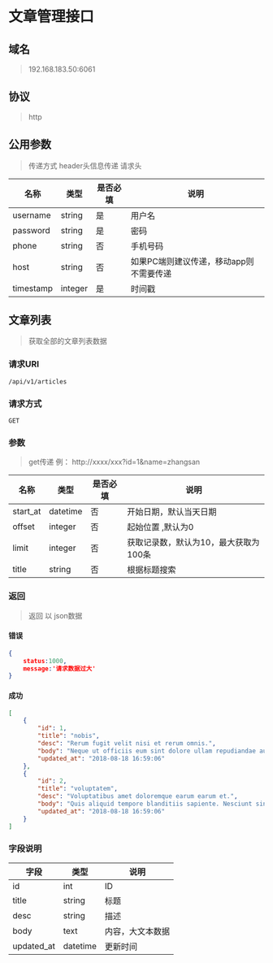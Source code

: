 # 文章管理接口

## 域名

> 192.168.183.50:6061

## 协议

> http

## 公用参数

> 传递方式 header头信息传递  请求头

| 名称     | 类型   | 是否必填 |  说明   |
| -------- | ------ | -------- | ------ |
| username | string | 是 |用户名 |
| password | string | 是 |密码 |
| phone | string | 否 |手机号码 |
| host | string | 否 |如果PC端则建议传递，移动app则不需要传递 |
| timestamp | integer | 是 |时间戳 |

## 文章列表

> 获取全部的文章列表数据

### 请求URI
```
/api/v1/articles
```

### 请求方式

```
GET
```

### 参数

> get传递  例： http://xxxx/xxx?id=1&name=zhangsan

| 名称     | 类型     | 是否必填 | 说明                                  |
| -------- | -------- | -------- | ------------------------------------- |
| start_at | datetime | 否       | 开始日期，默认当天日期                |
| offset   | integer  | 否       | 起始位置 ,默认为0                     |
| limit    | integer  | 否       | 获取记录数，默认为10，最大获取为100条 |
| title    | string   | 否       | 根据标题搜索                          |

### 返回

> 返回 以 json数据

#### 错误

```json
{
    status:1000,
    message:'请求数据过大'
}
```

#### 成功

```json
[
    {
        "id": 1,
        "title": "nobis",
        "desc": "Rerum fugit velit nisi et rerum omnis.",
        "body": "Neque ut officiis eum sint dolore ullam repudiandae autem. Id molestiae aut optio qui sit error dolores. Neque aspernatur impedit ipsam tempore eum occaecati.",
        "updated_at": "2018-08-18 16:59:06"
    },
    {
        "id": 2,
        "title": "voluptatem",
        "desc": "Voluptatibus amet doloremque earum earum et.",
        "body": "Quis aliquid tempore blanditiis sapiente. Nesciunt sint rerum consequatur aut.",
        "updated_at": "2018-08-18 16:59:06"
    }
]
```

### 字段说明

| 字段       | 类型     | 说明             |
| ---------- | -------- | ---------------- |
| id         | int      | ID               |
| title      | string   | 标题             |
| desc       | string   | 描述             |
| body       | text     | 内容，大文本数据 |
| updated_at | datetime | 更新时间         |

